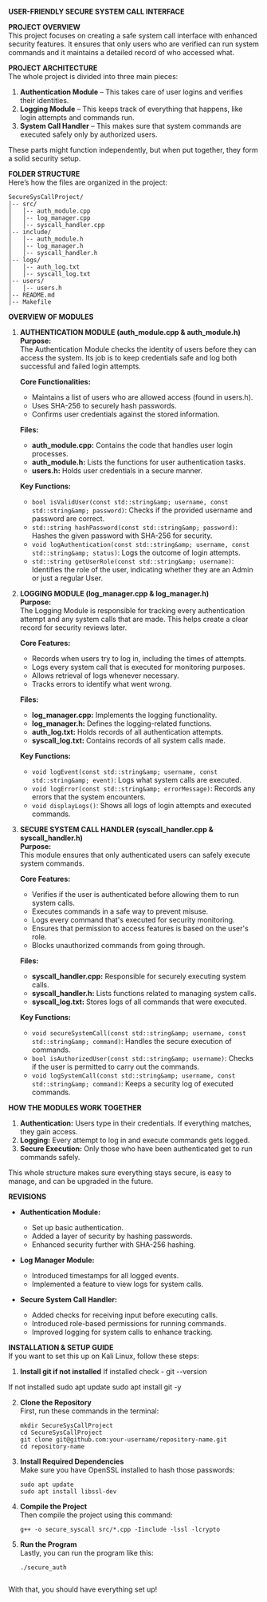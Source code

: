 **USER-FRIENDLY SECURE SYSTEM CALL INTERFACE**

**PROJECT OVERVIEW**  
This project focuses on creating a safe system call interface with enhanced security features. It ensures that only users who are verified can run system commands and it maintains a detailed record of who accessed what. 

**PROJECT ARCHITECTURE**  
The whole project is divided into three main pieces:

1. **Authentication Module** – This takes care of user logins and verifies their identities. 
2. **Logging Module** – This keeps track of everything that happens, like login attempts and commands run. 
3. **System Call Handler** – This makes sure that system commands are executed safely only by authorized users.

These parts might function independently, but when put together, they form a solid security setup.

**FOLDER STRUCTURE**  
Here’s how the files are organized in the project:

```
SecureSysCallProject/
│-- src/
│   │-- auth_module.cpp
│   │-- log_manager.cpp
│   │-- syscall_handler.cpp
│-- include/
│   │-- auth_module.h
│   │-- log_manager.h
│   │-- syscall_handler.h
│-- logs/
│   │-- auth_log.txt
│   │-- syscall_log.txt
│-- users/
│   │-- users.h
│-- README.md
│-- Makefile
```

**OVERVIEW OF MODULES**  

1. **AUTHENTICATION MODULE (auth_module.cpp &amp; auth_module.h)**  
   **Purpose:**  
   The Authentication Module checks the identity of users before they can access the system. Its job is to keep credentials safe and log both successful and failed login attempts.

   **Core Functionalities:**  
   - Maintains a list of users who are allowed access (found in users.h).  
   - Uses SHA-256 to securely hash passwords.  
   - Confirms user credentials against the stored information.  

   **Files:**  
   - **auth_module.cpp:** Contains the code that handles user login processes.  
   - **auth_module.h:** Lists the functions for user authentication tasks.  
   - **users.h:** Holds user credentials in a secure manner.  

   **Key Functions:**  
   - `bool isValidUser(const std::string&amp; username, const std::string&amp; password)`: Checks if the provided username and password are correct.  
   - `std::string hashPassword(const std::string&amp; password)`: Hashes the given password with SHA-256 for security.  
   - `void logAuthentication(const std::string&amp; username, const std::string&amp; status)`: Logs the outcome of login attempts.  
   - `std::string getUserRole(const std::string&amp; username)`: Identifies the role of the user, indicating whether they are an Admin or just a regular User.  

2. **LOGGING MODULE (log_manager.cpp &amp; log_manager.h)**  
   **Purpose:**  
   The Logging Module is responsible for tracking every authentication attempt and any system calls that are made. This helps create a clear record for security reviews later.

   **Core Features:**  
   - Records when users try to log in, including the times of attempts.  
   - Logs every system call that is executed for monitoring purposes.  
   - Allows retrieval of logs whenever necessary.  
   - Tracks errors to identify what went wrong.  

   **Files:**  
   - **log_manager.cpp:** Implements the logging functionality.  
   - **log_manager.h:** Defines the logging-related functions.  
   - **auth_log.txt:** Holds records of all authentication attempts.  
   - **syscall_log.txt:** Contains records of all system calls made.  

   **Key Functions:**  
   - `void logEvent(const std::string&amp; username, const std::string&amp; event)`: Logs what system calls are executed.  
   - `void logError(const std::string&amp; errorMessage)`: Records any errors that the system encounters.  
   - `void displayLogs()`: Shows all logs of login attempts and executed commands.  

3. **SECURE SYSTEM CALL HANDLER (syscall_handler.cpp &amp; syscall_handler.h)**  
   **Purpose:**  
   This module ensures that only authenticated users can safely execute system commands.

   **Core Features:**  
   - Verifies if the user is authenticated before allowing them to run system calls.  
   - Executes commands in a safe way to prevent misuse.  
   - Logs every command that's executed for security monitoring.  
   - Ensures that permission to access features is based on the user's role.  
   - Blocks unauthorized commands from going through.  

   **Files:**  
   - **syscall_handler.cpp:** Responsible for securely executing system calls.  
   - **syscall_handler.h:** Lists functions related to managing system calls.  
   - **syscall_log.txt:** Stores logs of all commands that were executed.  

   **Key Functions:**  
   - `void secureSystemCall(const std::string&amp; username, const std::string&amp; command)`: Handles the secure execution of commands.  
   - `bool isAuthorizedUser(const std::string&amp; username)`: Checks if the user is permitted to carry out the commands.  
   - `void logSystemCall(const std::string&amp; username, const std::string&amp; command)`: Keeps a security log of executed commands.  

**HOW THE MODULES WORK TOGETHER**  
1. **Authentication:** Users type in their credentials. If everything matches, they gain access.  
2. **Logging:** Every attempt to log in and execute commands gets logged.  
3. **Secure Execution:** Only those who have been authenticated get to run commands safely.  

This whole structure makes sure everything stays secure, is easy to manage, and can be upgraded in the future.

**REVISIONS**  
- **Authentication Module:**  
  - Set up basic authentication.  
  - Added a layer of security by hashing passwords.  
  - Enhanced security further with SHA-256 hashing.  

- **Log Manager Module:**  
  - Introduced timestamps for all logged events.  
  - Implemented a feature to view logs for system calls.  

- **Secure System Call Handler:**  
  - Added checks for receiving input before executing calls.  
  - Introduced role-based permissions for running commands.  
  - Improved logging for system calls to enhance tracking.  

**INSTALLATION &amp; SETUP GUIDE**  
If you want to set this up on Kali Linux, follow these steps:
1. **Install git if not installed**
  If installed check - 
	git --version
  
  If not installed
	sudo apt update
	 sudo apt install git -y

2. **Clone the Repository**  
   First, run these commands in the terminal:  
   ```
   mkdir SecureSysCallProject  
   cd SecureSysCallProject  
   git clone git@github.com:your-username/repository-name.git  
   cd repository-name

   ```

2. **Install Required Dependencies**  
   Make sure you have OpenSSL installed to hash those passwords:  
   ```
   sudo apt update  
   sudo apt install libssl-dev  
   ```

3. **Compile the Project**  
   Then compile the project using this command:  
   ```
   g++ -o secure_syscall src/*.cpp -Iinclude -lssl -lcrypto  
   ```

4. **Run the Program**  
   Lastly, you can run the program like this:  
   ```
   ./secure_auth
  
   ```  

With that, you should have everything set up!
